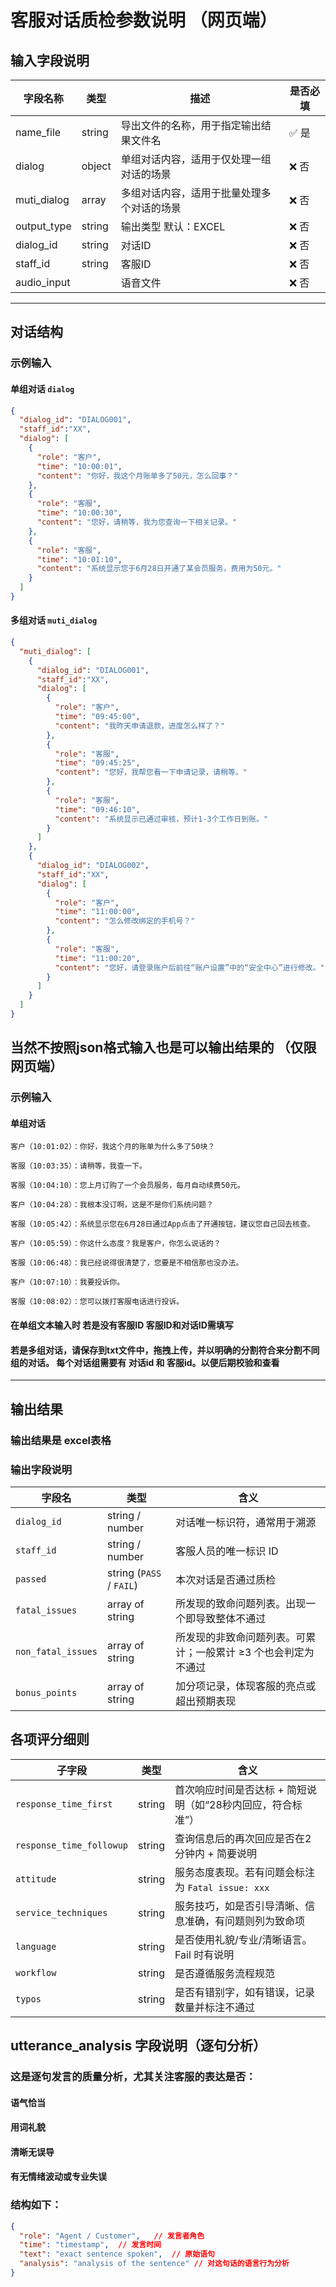 # 客服对话质检参数说明 （网页端）

## 输入字段说明

| 字段名称         | 类型     | 描述                    | 是否必填 |
|--------------|--------|-----------------------| ---- |
| name\_file   | string | 导出文件的名称，用于指定输出结果文件名   | ✅ 是  |
| dialog       | object | 单组对话内容，适用于仅处理一组对话的场景  | ❌ 否  |
| muti\_dialog | array  | 多组对话内容，适用于批量处理多个对话的场景 | ❌ 否  |
| output_type  | string | 输出类型   默认：EXCEL       |    ❌ 否   |
| dialog_id    | string | 对话ID                  |   ❌ 否    |
| staff_id     | string | 客服ID                  |   ❌ 否    |
| audio_input  |        | 语音文件                  |      ❌ 否      |

---
## 对话结构
### 示例输入
#### 单组对话 `dialog`

```json
{
  "dialog_id": "DIALOG001",
  "staff_id":"XX",
  "dialog": [
    {
      "role": "客户",
      "time": "10:00:01",
      "content": "你好，我这个月账单多了50元，怎么回事？"
    },
    {
      "role": "客服",
      "time": "10:00:30",
      "content": "您好，请稍等，我为您查询一下相关记录。"
    },
    {
      "role": "客服",
      "time": "10:01:10",
      "content": "系统显示您于6月28日开通了某会员服务，费用为50元。"
    }
  ]
}
```
#### 多组对话 `muti_dialog`

```json
{
  "muti_dialog": [
    {
      "dialog_id": "DIALOG001",
      "staff_id":"XX",
      "dialog": [
        {
          "role": "客户",
          "time": "09:45:00",
          "content": "我昨天申请退款，进度怎么样了？"
        },
        {
          "role": "客服",
          "time": "09:45:25",
          "content": "您好，我帮您看一下申请记录，请稍等。"
        },
        {
          "role": "客服",
          "time": "09:46:10",
          "content": "系统显示已通过审核，预计1-3个工作日到账。"
        }
      ]
    },
    {
      "dialog_id": "DIALOG002",
      "staff_id":"XX",
      "dialog": [
        {
          "role": "客户",
          "time": "11:00:00",
          "content": "怎么修改绑定的手机号？"
        },
        {
          "role": "客服",
          "time": "11:00:20",
          "content": "您好，请登录账户后前往“账户设置”中的“安全中心”进行修改。"
        }
      ]
    }
  ]
}
```
## 当然不按照json格式输入也是可以输出结果的 （仅限网页端）
### 示例输入
#### 单组对话
```text
客户（10:01:02）：你好，我这个月的账单为什么多了50块？

客服（10:03:35）：请稍等，我查一下。

客服（10:04:10）：您上月订购了一个会员服务，每月自动续费50元。

客户（10:04:28）：我根本没订啊，这是不是你们系统问题？

客服（10:05:42）：系统显示您在6月28日通过App点击了开通按钮，建议您自己回去核查。 

客户（10:05:59）：你这什么态度？我是客户，你怎么说话的？

客服（10:06:48）：我已经说得很清楚了，您要是不相信那也没办法。 

客户（10:07:10）：我要投诉你。

客服（10:08:02）：您可以拨打客服电话进行投诉。

```
#### 在单组文本输入时 若是没有客服ID 客服ID和对话ID需填写 
#### 若是多组对话，请保存到txt文件中，拖拽上传，并以明确的分割符合来分割不同组的对话。 每个对话组需要有 对话id 和 客服id。以便后期校验和查看

---
## 输出结果
### 输出结果是 excel表格
### 输出字段说明
| 字段名                | 类型                       | 含义                                |
| ------------------ | ------------------------ | --------------------------------- |
| `dialog_id`        | string / number          | 对话唯一标识符，通常用于溯源                    |
| `staff_id`         | string / number          | 客服人员的唯一标识 ID                      |
| `passed`           | string (`PASS` / `FAIL`) | 本次对话是否通过质检                        |
| `fatal_issues`     | array of string          | 所发现的致命问题列表。出现一个即导致整体不通过           |
| `non_fatal_issues` | array of string          | 所发现的非致命问题列表。可累计；一般累计 ≥3 个也会判定为不通过 |
| `bonus_points`     | array of string          | 加分项记录，体现客服的亮点或超出预期表现              |

## 各项评分细则

| 子字段                      | 类型     | 含义                                 |
| ------------------------ | ------ | ---------------------------------- |
| `response_time_first`    | string | 首次响应时间是否达标 + 简短说明（如“28秒内回应，符合标准”）  |
| `response_time_followup` | string | 查询信息后的再次回应是否在2分钟内 + 简要说明           |
| `attitude`               | string | 服务态度表现。若有问题会标注为 `Fatal issue: xxx` |
| `service_techniques`     | string | 服务技巧，如是否引导清晰、信息准确，有问题则列为致命项        |
| `language`               | string | 是否使用礼貌/专业/清晰语言。Fail 时有说明           |
| `workflow`               | string | 是否遵循服务流程规范                         |
| `typos`                  | string | 是否有错别字，如有错误，记录数量并标注不通过             |

## utterance_analysis 字段说明（逐句分析）
### 这是逐句发言的质量分析，尤其关注客服的表达是否：
#### 语气恰当
#### 用词礼貌
#### 清晰无误导
#### 有无情绪波动或专业失误
### 结构如下：
```json
{
  "role": "Agent / Customer",   // 发言者角色
  "time": "timestamp",  // 发言时间
  "text": "exact sentence spoken",  // 原始语句
  "analysis": "analysis of the sentence" // 对这句话的语言行为分析
}

```

